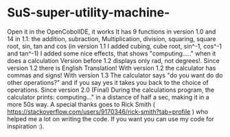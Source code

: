 # SuS-super-utility-machine-
Open it in the OpenCobolIDE, it works 
It has 9 functions in version 1.0 and 14 in 1.1: the addition, subraction, 
Multiplication, division, squaring, square root, sin, tan and cos (in version 1.1 I added cubing, cube root, sin^-1, cos^-1 and tan^-1)
I added some nice effects, that shows "computing....." when it does a calculation
Version before 1.2 displays only rad, not degrees!.
Since version 1.2 there is English Translation!
With version 1.2 the calculator has commas and signs!
With version 1.3 The calculator says "do you want do do other operations?" and if you say yes it takes you back to the choice of operations.
Since version 2.0 (Final) During the calculations program, the calculator prints: computing..." in a distance of half a sec, making it in a more 50s way.
A special thanks goes to Rick Smith ( https://stackoverflow.com/users/9170346/rick-smith?tab=profile ) who helped me a lot on writing the code.
If you want you can use my code for inspiration :).
